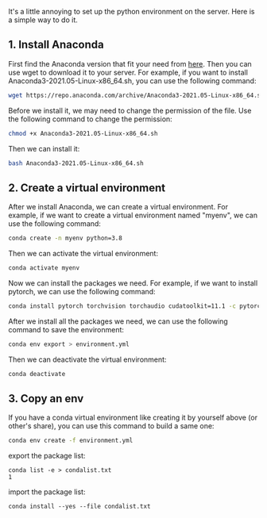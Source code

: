 It's a little annoying to set up the python environment on the server. Here is a simple way to do it.

## 1. Install Anaconda
First find the Anaconda version that fit your need from [here](https://repo.anaconda.com/archive/). Then you can use wget to download it to your server. For example, if you want to install Anaconda3-2021.05-Linux-x86_64.sh, you can use the following command:
```bash
wget https://repo.anaconda.com/archive/Anaconda3-2021.05-Linux-x86_64.sh
```
Before we install it, we may need to change the permission of the file. Use the following command to change the permission:
```bash
chmod +x Anaconda3-2021.05-Linux-x86_64.sh
```
Then we can install it:
```bash
bash Anaconda3-2021.05-Linux-x86_64.sh
```


## 2. Create a virtual environment
After we install Anaconda, we can create a virtual environment. For example, if we want to create a virtual environment named "myenv", we can use the following command:
```bash
conda create -n myenv python=3.8
```
Then we can activate the virtual environment:
```bash
conda activate myenv
```
Now we can install the packages we need. For example, if we want to install pytorch, we can use the following command:
```bash
conda install pytorch torchvision torchaudio cudatoolkit=11.1 -c pytorch -c conda-forge
```
After we install all the packages we need, we can use the following command to save the environment:
```bash
conda env export > environment.yml
```
Then we can deactivate the virtual environment:
```bash
conda deactivate
```

## 3. Copy an env 

If you have a conda virtual environment like creating it by yourself above (or other's share), you can use this command to build a same one:

```bash
conda env create -f environment.yml
```

export the package list:

```
conda list -e > condalist.txt
1
```

import the package list:

```
conda install --yes --file condalist.txt
```